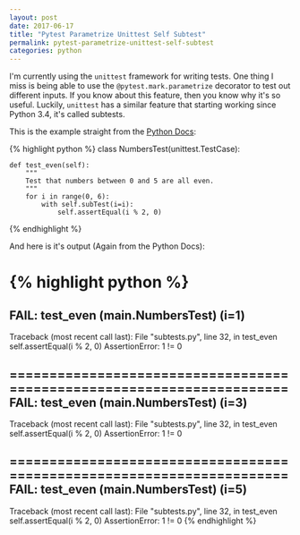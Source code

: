 ```yaml
---
layout: post
date: 2017-06-17
title: "Pytest Parametrize Unittest Self Subtest"
permalink: pytest-parametrize-unittest-self-subtest
categories: python
---
```


I'm currently using the `unittest` framework for writing tests. One thing I miss is being able to use the `@pytest.mark.parametrize` decorator to test out different inputs. If you know about this feature, then you know why it's so useful. Luckily, `unittest` has a similar feature that starting working since Python 3.4, it's called subtests.

This is the example straight from the [Python Docs](https://docs.python.org/3/library/unittest.html#distinguishing-test-iterations-using-subtests):

{% highlight python %}
class NumbersTest(unittest.TestCase):

    def test_even(self):
        """
        Test that numbers between 0 and 5 are all even.
        """
        for i in range(0, 6):
            with self.subTest(i=i):
                self.assertEqual(i % 2, 0)
{% endhighlight %}

And here is it's output (Again from the Python Docs):

{% highlight python %}
======================================================================
FAIL: test_even (__main__.NumbersTest) (i=1)
----------------------------------------------------------------------
Traceback (most recent call last):
  File "subtests.py", line 32, in test_even
    self.assertEqual(i % 2, 0)
AssertionError: 1 != 0

======================================================================
FAIL: test_even (__main__.NumbersTest) (i=3)
----------------------------------------------------------------------
Traceback (most recent call last):
  File "subtests.py", line 32, in test_even
    self.assertEqual(i % 2, 0)
AssertionError: 1 != 0

======================================================================
FAIL: test_even (__main__.NumbersTest) (i=5)
----------------------------------------------------------------------
Traceback (most recent call last):
  File "subtests.py", line 32, in test_even
    self.assertEqual(i % 2, 0)
AssertionError: 1 != 0
{% endhighlight %}
